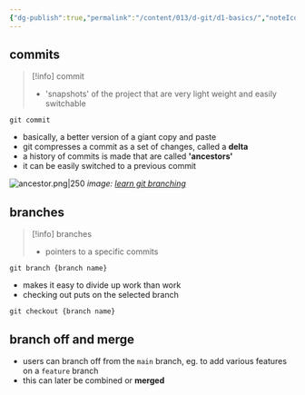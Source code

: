 ```yaml
---
{"dg-publish":true,"permalink":"/content/013/d-git/d1-basics/","noteIcon":"1","created":"2025-08-22T10:02:13.195+01:00","updated":"2025-08-22T10:23:00.328+01:00"}
---
```


## commits

>[!info] commit
> -  'snapshots' of the project that are very light weight and easily switchable

```
git commit
```

- basically, a better version of a giant copy and paste
- git compresses a commit as a set of changes, called a **delta**
- a history of commits is made that are called **'ancestors'**
- it can be easily switched to a previous commit

![ancestor.png|250](/img/user/pics/ancestor.png)
*image: [learn git branching](https://learngitbranching.js.org/)*
## branches

>[!info] branches
> - pointers to a specific commits

```
git branch {branch name}
```

- makes it easy to divide up work than work
- checking out puts on the selected branch

```
git checkout {branch name}
```

## branch off and merge

- users can branch off from the `main` branch, eg. to add various features on a `feature` branch
- this can later be combined or **merged** 
